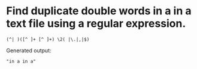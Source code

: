 # Find duplicate double words in a in a text file using a regular expression.

```
(^| )([^ ]+ [^ ]+) \2( |\.|,|$)
```

Generated output:
```
"in a in a"
```
